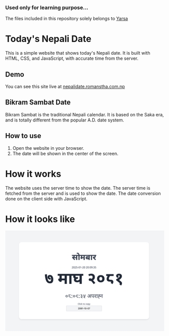 ### Used only for learning purpose...

The files included in this repository solely belongs to [Yarsa](https://nepalidate.romanstha.com.np)

# Today's Nepali Date

This is a simple website that shows today's Nepali date. It is built with HTML, CSS, and JavaScript, with accurate time from the server.

## Demo

You can see this site live at [nepalidate.romanstha.com.np](https://nepalidate.romanstha.com.np)

## Bikram Sambat Date

Bikram Sambat is the traditional Nepali calendar. It is based on the Saka era, and is totally different from the popular A.D. date system.

## How to use

1. Open the website in your browser.
2. The date will be shown in the center of the screen.

# How it works

The website uses the server time to show the date. The server time is fetched from the server and is used to show the date. The date conversion done on the client side with JavaScript.

# How it looks like

![Screenshot](public/screenshot.png)
